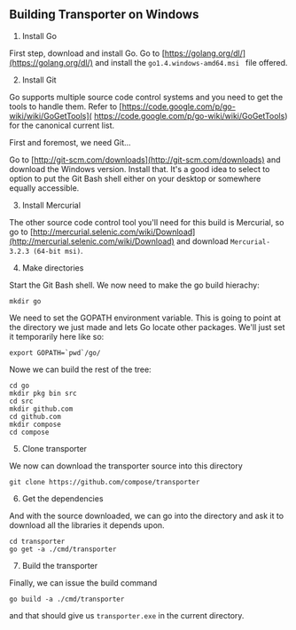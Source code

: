 ## Building Transporter on Windows

1) Install Go

First step, download and install Go. Go to [https://golang.org/dl/](https://golang.org/dl/) and install the `go1.4.windows-amd64.msi ` file offered.

2) Install Git

Go supports multiple source code control systems and you need to get the tools to handle them. Refer to [https://code.google.com/p/go-wiki/wiki/GoGetTools]( https://code.google.com/p/go-wiki/wiki/GoGetTools)  for the canonical current list. 

First and foremost, we need Git...

Go to [http://git-scm.com/downloads](http://git-scm.com/downloads) and download the Windows version. Install that. It's a good idea to select to option to put the Git Bash shell either on your desktop or somewhere equally accessible.

3) Install Mercurial

The other source code control tool you'll need for this build is Mercurial, so go to [http://mercurial.selenic.com/wiki/Download](http://mercurial.selenic.com/wiki/Download) and download `Mercurial-3.2.3 (64-bit msi)`.

4) Make directories

Start the Git Bash shell. We now need to make the go build hierachy:

```
mkdir go
```

We need to set the GOPATH environment variable. This is going to point at the directory we just made and lets Go locate other packages. We'll just set it temporarily here like so:

```
export GOPATH=`pwd`/go/
```

Nowe we can build the rest of the tree:

```
cd go
mkdir pkg bin src
cd src
mkdir github.com
cd github.com
mkdir compose
cd compose
```

5) Clone transporter

We now can download the transporter source into this directory

```
git clone https://github.com/compose/transporter
```

6) Get the dependencies

And with the source downloaded, we can go into the directory and ask it to download all the libraries it depends upon.

```
cd transporter
go get -a ./cmd/transporter
```

7) Build the transporter

Finally, we can issue the build command

```
go build -a ./cmd/transporter
```

and that should give us ```transporter.exe``` in the current directory.
